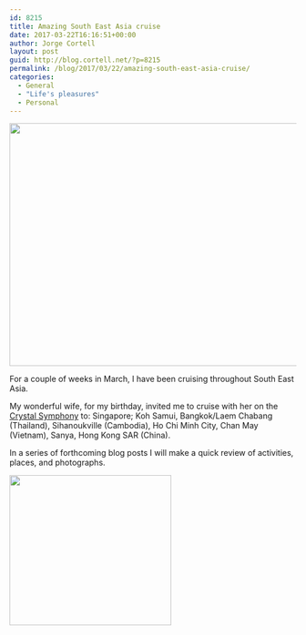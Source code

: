 ```yaml
---
id: 8215
title: Amazing South East Asia cruise
date: 2017-03-22T16:16:51+00:00
author: Jorge Cortell
layout: post
guid: http://blog.cortell.net/?p=8215
permalink: /blog/2017/03/22/amazing-south-east-asia-cruise/
categories:
  - General
  - "Life's pleasures"
  - Personal
---
```

<img class="aligncenter size-medium" src="https://c1.staticflickr.com/4/3735/32753184693_647b2eca2d_z.jpg" width="640" height="427" />
  
For a couple of weeks in March, I have been cruising throughout South East Asia.

My wonderful wife, for my birthday, invited me to cruise with her on the [Crystal Symphony](http://www.crystalcruises.com/voyage/details/7205#details) to: Singapore; Koh Samui, Bangkok/Laem Chabang (Thailand), Sihanoukville (Cambodia), Ho Chi Minh City, Chan May (Vietnam), Sanya, Hong Kong SAR (China).

In a series of forthcoming blog posts I will make a quick review of activities, places, and photographs.

<img class="aligncenter size-medium" src="http://www.crystalcruises.com/images/default-source/cruises/maps/7205.png" width="284" height="264" />